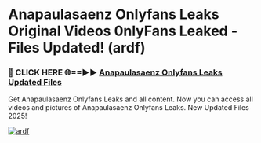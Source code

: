 # Anapaulasaenz Onlyfans Leaks Original Videos 0nlyFans Leaked - Files Updated! (ardf)

<h3>🔴 CLICK HERE 🌐==►► <a href="https://tinyurl.com/2jnfzry5" rel="nofollow">Anapaulasaenz Onlyfans Leaks Updated Files</a></h3>

Get Anapaulasaenz Onlyfans Leaks and all content. Now you can access all videos and pictures of Anapaulasaenz Onlyfans Leaks. New Updated Files 2025!

[![ardf](https://i.imgur.com/GyGTBgg.gif)](https://tinyurl.com/2jnfzry5)
